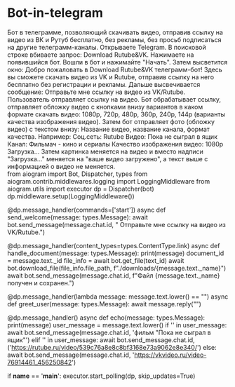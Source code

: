 # Bot-in-telegram
Бот в телеграмме, позволяющий скачивать видео, отправив ссылку на видео из ВК и Рутуб бесплатно, без рекламы, без просьб подписаться на другие телеграмм-каналы.
Открываете Telegram. В поисковой строке вбиваете запрос: Download Rutube&VK. Нажимаете на появившийся бот. Вошли в бот и нажимайте "Начать". Затем высветится окно: Добро пожаловать в Download Rutube&VK телеграмм-бот! Здесь вы сможете скачать видео из VK и Rutube, отправив ссылку на него бесплатно без регистрации и рекламы. Дальше высвечивается сообщение: Отправьте мне ссылку на видео из VK/Rutube. Пользователь отправляет ссылку на видео. Бот обрабатывает ссылку, отправляет обложку видео с кнопками внизу вариантов в каком формате скачать видео: 1080р, 720p, 480p, 360p, 240p, 144p (варианты качества изображения видео). Затем бот отправляет фото (обложку видео) с текстом внизу: Название видео, название канала, формат качества. 
Например:
Соц.сеть: Rutube
Видео: Пока не сыграл в ящик
Канал: Фильмач - кино и сериалы 
Качество изображения видео: 1080р 
Загрузка... 
Затем картинка меняется на видео и вместо надписи "Загрузка..." меняется на "ваше видео загружено", а текст выше с информацией о видео не меняется.  
from aiogram import Bot, Dispatcher, types
from aiogram.contrib.middlewares.logging import LoggingMiddleware
from aiogram.utils import executor
dp = Dispatcher(bot)
dp.middleware.setup(LoggingMiddleware())

@dp.message_handler(commands=['start'])
async def send_welcome(message: types.Message):
    await bot.send_message(message.chat.id, " Отправьте мне ссылку на видео из VK/Rutube.")

@dp.message_handler(content_types=types.ContentType.link)
async def handle_document(message: types.Message):
    print(message)
    document_id = message.text._id
    file_info = await bot.get_file(text_id)
    await bot.download_file(file_info.file_path, f"./downloads/{message.text._name}")
    await bot.send_message(message.chat.id, f"Файл {message.text._name} получен и сохранен.")

@dp.message_handler(lambda message: message.text.lower() == "")
async def greet_user(message: types.Message):
    await message.reply("")

@dp.message_handler()
async def echo(message: types.Message):
    print(message)
    user_message = message.text.lower()
    if '' in user_message:
        await bot.send_message(message.chat.id, 'фильм "Пока не сыграл в ящик"')
    elif '' in user_message:
        await bot.send_message.chat.id, ('https://rutube.ru/video/539c76a8e8c8bf3168e73a9062e8e340/')
    else:
        await bot.send_message(message.chat.id, 'https://vkvideo.ru/video-76914461_456250842')

if __name__ == '__main__':
    executor.start_polling(dp, skip_updates=True)

